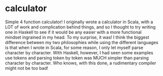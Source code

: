 # calculator
Simple 4 function calculator! I originally wrote a calculator in Scala, with a LOT of work and complication behind things, and so I thought to
try writing one in Haskell to see if it would be any easier with a more functional mindset ingrained in my head. To my surprise, it was!
I think the biggest difference between my two philosophies while using the different languages is that when I wrote in Scala, for some reason,
I only let myself parse character by character. With Haskell, however, I had seen some examples use tokens and parsing token by token was MUCH
simpler than parsing character by character. Who knows, with this done, a rudimentary compiler might not be too bad!